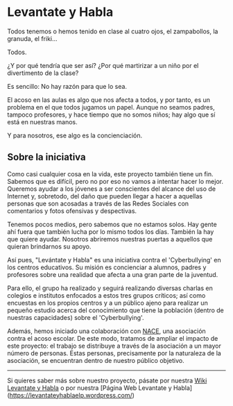 # Levantate y Habla

Todos tenemos o hemos tenido en clase al cuatro ojos, el zampabollos, la granuda, el friki...

Todos.

¿Y por qué tendría que ser así? ¿Por qué martirizar a un niño por el divertimento de la clase?

Es sencillo: No hay razón para que lo sea.


El acoso en las aulas es algo que nos afecta a todos, y por tanto, es un problema en el que todos jugamos un papel. Aunque no seamos padres, tampoco profesores, y hace tiempo que no somos niños; hay algo que sí está en nuestras manos.

Y para nosotros, ese algo es la concienciación.

## Sobre la iniciativa

Como casi cualquier cosa en la vida, este proyecto también tiene un fin. Sabemos que es difícil, pero no por eso no vamos a intentar hacer lo mejor. Queremos ayudar a los jóvenes a ser conscientes del alcance del uso de Internet y, sobretodo, del daño que pueden llegar a hacer a aquellas personas que son acosadas a través de las Redes Sociales con comentarios y fotos ofensivas y despectivas.

Tenemos pocos medios, pero sabemos que no estamos solos. Hay gente ahí fuera que también lucha por lo mismo todos los días. También la hay que quiere ayudar. Nosotros abriremos nuestras puertas a aquellos que quieran brindarnos su apoyo.

Así pues, "Levántate y Habla" es una iniciativa contra el 'Cyberbullying' en los centros educativos. Su misión es concienciar a alumnos, padres y profesores sobre una realidad que afecta a una gran parte de la juventud.

Para ello, el grupo ha realizado y seguirá realizando diversas charlas en colegios e institutos enfocados a estos tres grupos críticos; así como encuestas en los propios centros y a un público ajeno para realizar un pequeño estudio acerca del conocimiento que tiene la población (dentro de nuestras capacidades) sobre el 'Cyberbullying'.

Además, hemos iniciado una colaboración con [NACE](https://www.noalacoso.org/), una asociación contra el acoso escolar. De este modo, tratamos de ampliar el impacto de este proyecto: el trabajo se distribuye a través de la asociación a un mayor número de personas. Estas personas, precisamente por la naturaleza de la asociación, se encuentran dentro de nuestro público objetivo.

***

Si quieres saber más sobre nuestro proyecto, pásate por nuestra [Wiki Levantate y Habla](http://wikis.fdi.ucm.es/ELP/Trabajo:_Levantate_y_Habla) o por nuestra [Página Web Levantate y Habla] (https://levantateyhablaelp.wordpress.com/)
